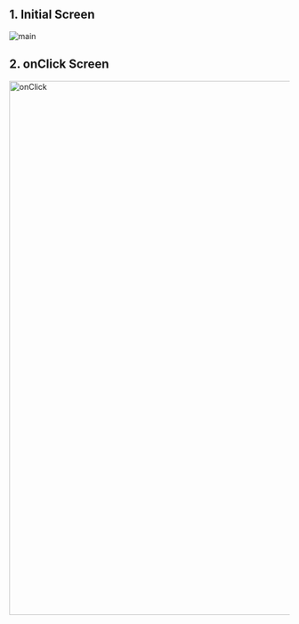 ##  1. Initial Screen
![main](https://user-images.githubusercontent.com/63832678/99408242-591bd800-2933-11eb-950b-357438eb1ca8.png)



##  2. onClick Screen
<img width="960" alt="onClick" src="https://user-images.githubusercontent.com/63832678/99498472-da6a7d80-29ba-11eb-95be-5506b183afa9.png">